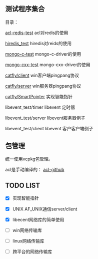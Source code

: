 ## 测试程序集合
目录：

[acl-redis-test]() acl对redis的使用

[hiredis_test]() hiredis对reids的使用

[mongo-c-test]() mongo-c-driver的使用

[mongo-cxx-test]() mongo-cxx-driver的使用

[catfly/client]() win客户端pingpang协议

[catfly/server]() win服务器pingpang协议

[catfly/SmartPointer]() 实现智能指针

libevent_test/timer libevent 定时器

libevent_test/server    libevent服务器例子
    
libevent_test/client libevent 客户客户端例子


## 包管理
统一使用vcpkg包管理。

acl是手动编译的：
[acl-github](https://github.com/acl-dev/acl/tree/master/lib_acl_cpp/samples/redis)

 
## TODO LIST
- [x] 实现智能指针
- [x] UNIX AF_UNIX通信server/client
- [x] libecent网络库的简单使用
- [ ]  win网络传输库
- [ ] linux网络传输库
- [ ] 跨平台的网络传输库
 
